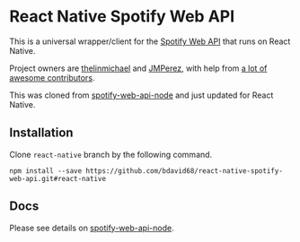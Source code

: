 React Native Spotify Web API
==================

This is a universal wrapper/client for the [Spotify Web API](https://developer.spotify.com/web-api/) that runs on React Native.

Project owners are [thelinmichael](https://github.com/thelinmichael) and [JMPerez](https://github.com/JMPerez), with help from [a lot of awesome contributors](https://github.com/thelinmichael/spotify-web-api-node/network/members).

This was cloned from [spotify-web-api-node](https://github.com/thelinmichael/spotify-web-api-node) and just updated for React Native.

## Installation

Clone `react-native` branch by the following command.
```
npm install --save https://github.com/bdavid68/react-native-spotify-web-api.git#react-native
```

## Docs
Please see details on [spotify-web-api-node](https://github.com/thelinmichael/spotify-web-api-node).
